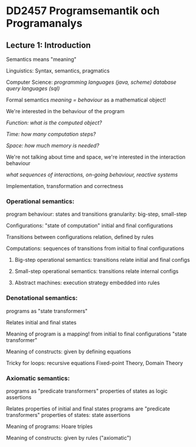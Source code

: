 # DD2457 Programsemantik och Programanalys

## Lecture 1: Introduction

Semantics means "meaning"


Linguistics: Syntax, semantics, pragmatics


Computer Science: 
*programming languages (java, scheme)*
*database query languages (sql)*


Formal semantics
*meaning = behaviour*
as a mathematical object!

We're interested in the behaviour of the program

*Function: what is the computed object?*

*Time: how many computation steps?*

*Space: how much memory is needed?*

We're not talking about time and space, we're interested in the interaction behaviour

*what sequences of interactions, on-going behaviour, reactive systems*

Implementation, transformation and correctness

### Operational semantics: 
program behaviour: states and transitions
granularity: big-step, small-step

Configurations: "state of computation" initial and final configurations

Transitions between configurations relation, defined by rules

Computations: sequences of transitions from initial to final configurations

1. Big-step operational semantics: transitions relate initial and final configs

2. Small-step operational semantics: transitions relate internal configs

3. Abstract machines: execution strategy embedded into rules

### Denotational semantics:
programs as "state transformers"

Relates initial and final states

Meaning of program is a mapping! from initial to final configurations "state transformer"

Meaning of constructs: given by defining equations

Tricky for loops: recursive equations Fixed-point Theory, Domain Theory

### Axiomatic semantics:
programs as "predicate transformers"
properties of states as logic assertions

Relates properties of initial and final states
programs are "predicate transformers"
properties of states: state assertions

Meaning of programs: Hoare triples

Meaning of constructs: given by rules ("axiomatic")
